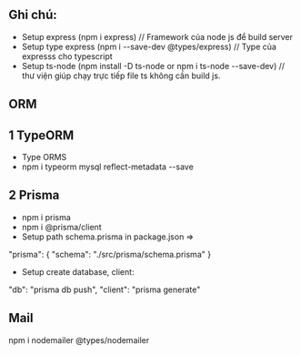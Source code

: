 ## Ghi chú:
- Setup express (npm i express) // Framework của node js để build server
- Setup type express (npm i --save-dev @types/express) // Type của expresss cho typescript
- Setup ts-node (npm install -D ts-node or npm i ts-node --save-dev) // thư viện giúp chạy trực tiếp file ts không cần build js.

## ORM

## 1 TypeORM
- Type ORMS
- npm i typeorm mysql reflect-metadata --save

## 2 Prisma

- npm i prisma
- npm i @prisma/client
- Setup path schema.prisma in package.json =>  

"prisma": {
    "schema": "./src/prisma/schema.prisma"
}

- Setup create database, client:

"db": "prisma db push",
"client": "prisma generate"

## Mail

npm i nodemailer @types/nodemailer 
